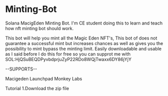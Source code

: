 # Minting-Bot
Solana MacigEden Minting Bot.
I'm CE student doing this to learn and teach how nft minting bot should work.

This bot will help you mint all the Magic Eden NFT's, This bot of does not guarantee a successful mint but increases chances as well as gives you the possibility to mint bypass the minting limit.
Easily downloadable and usable as I said before I do this for free so you can supprot me with SOL:HjQSuBEQDPyvbdprjuZyP22RDo8WQjTwaxx6DY86jYjY



--SUPPORTS--

Macigeden Launchpad 
Monkey Labs

Tutorial
1.Download the zip file


